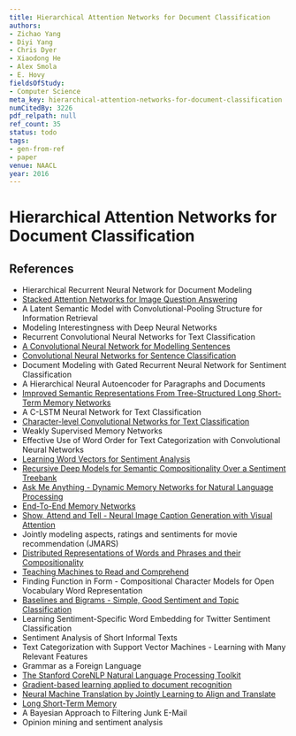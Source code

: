 ```yaml
---
title: Hierarchical Attention Networks for Document Classification
authors:
- Zichao Yang
- Diyi Yang
- Chris Dyer
- Xiaodong He
- Alex Smola
- E. Hovy
fieldsOfStudy:
- Computer Science
meta_key: hierarchical-attention-networks-for-document-classification
numCitedBy: 3226
pdf_relpath: null
ref_count: 35
status: todo
tags:
- gen-from-ref
- paper
venue: NAACL
year: 2016
---
```


# Hierarchical Attention Networks for Document Classification

## References

- Hierarchical Recurrent Neural Network for Document Modeling
- [Stacked Attention Networks for Image Question Answering](./stacked-attention-networks-for-image-question-answering.md)
- A Latent Semantic Model with Convolutional-Pooling Structure for Information Retrieval
- Modeling Interestingness with Deep Neural Networks
- Recurrent Convolutional Neural Networks for Text Classification
- [A Convolutional Neural Network for Modelling Sentences](./a-convolutional-neural-network-for-modelling-sentences.md)
- [Convolutional Neural Networks for Sentence Classification](./convolutional-neural-networks-for-sentence-classification.md)
- Document Modeling with Gated Recurrent Neural Network for Sentiment Classification
- A Hierarchical Neural Autoencoder for Paragraphs and Documents
- [Improved Semantic Representations From Tree-Structured Long Short-Term Memory Networks](./improved-semantic-representations-from-tree-structured-long-short-term-memory-networks.md)
- A C-LSTM Neural Network for Text Classification
- [Character-level Convolutional Networks for Text Classification](./character-level-convolutional-networks-for-text-classification.md)
- Weakly Supervised Memory Networks
- Effective Use of Word Order for Text Categorization with Convolutional Neural Networks
- [Learning Word Vectors for Sentiment Analysis](./learning-word-vectors-for-sentiment-analysis.md)
- [Recursive Deep Models for Semantic Compositionality Over a Sentiment Treebank](./recursive-deep-models-for-semantic-compositionality-over-a-sentiment-treebank.md)
- [Ask Me Anything - Dynamic Memory Networks for Natural Language Processing](./ask-me-anything-dynamic-memory-networks-for-natural-language-processing.md)
- [End-To-End Memory Networks](./end-to-end-memory-networks.md)
- [Show, Attend and Tell - Neural Image Caption Generation with Visual Attention](./show-attend-and-tell-neural-image-caption-generation-with-visual-attention.md)
- Jointly modeling aspects, ratings and sentiments for movie recommendation (JMARS)
- [Distributed Representations of Words and Phrases and their Compositionality](./distributed-representations-of-words-and-phrases-and-their-compositionality.md)
- [Teaching Machines to Read and Comprehend](./teaching-machines-to-read-and-comprehend.md)
- Finding Function in Form - Compositional Character Models for Open Vocabulary Word Representation
- [Baselines and Bigrams - Simple, Good Sentiment and Topic Classification](./baselines-and-bigrams-simple-good-sentiment-and-topic-classification.md)
- Learning Sentiment-Specific Word Embedding for Twitter Sentiment Classification
- Sentiment Analysis of Short Informal Texts
- Text Categorization with Support Vector Machines - Learning with Many Relevant Features
- Grammar as a Foreign Language
- [The Stanford CoreNLP Natural Language Processing Toolkit](./the-stanford-corenlp-natural-language-processing-toolkit.md)
- [Gradient-based learning applied to document recognition](./gradient-based-learning-applied-to-document-recognition.md)
- [Neural Machine Translation by Jointly Learning to Align and Translate](./neural-machine-translation-by-jointly-learning-to-align-and-translate.md)
- [Long Short-Term Memory](./long-short-term-memory.md)
- A Bayesian Approach to Filtering Junk E-Mail
- Opinion mining and sentiment analysis
